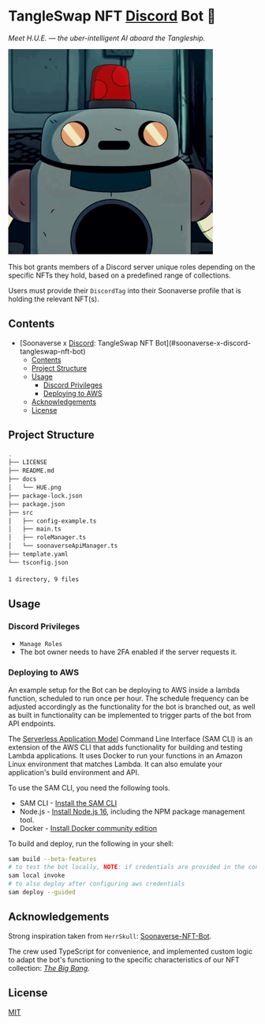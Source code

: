 # TangleSwap NFT [Discord](http://chat.tangleswap.exchange) Bot 🤖

*Meet H.U.E. — the uber-intelligent AI aboard the Tangleship.*

<img src="./docs/HUE.png" width="415">

This bot grants members of a Discord server unique roles depending on the specific NFTs they hold, based on a predefined range of collections.

Users must provide their `DiscordTag` into their Soonaverse profile that is holding the relevant NFT(s).

## Contents

- [Soonaverse x [Discord](http://chat.tangleswap.exchange): TangleSwap NFT Bot](#soonaverse-x-discord-tangleswap-nft-bot)
  - [Contents](#contents)
  - [Project Structure](#project-structure)
  - [Usage](#usage)
    - [Discord Privileges](#discord-privileges)
    - [Deploying to AWS](#deploying-to-aws)
  - [Acknowledgements](#acknowledgements)
  - [License](#license)

## Project Structure

```bash
.
├── LICENSE
├── README.md
├── docs
│   └── HUE.png
├── package-lock.json
├── package.json
├── src
│   ├── config-example.ts
│   ├── main.ts
│   ├── roleManager.ts
│   └── soonaverseApiManager.ts
├── template.yaml
└── tsconfig.json

1 directory, 9 files

```

## Usage

### Discord Privileges

- `Manage Roles`
- The bot owner needs to have 2FA enabled if the server requests it.

### Deploying to AWS

An example setup for the Bot can be deploying to AWS inside a lambda function, scheduled to run once per hour. The schedule frequency can be adjusted accordingly as the functionality for the bot is branched out, as well as built in functionality can be implemented to trigger parts of the bot from API endpoints.

The [Serverless Application Model](https://github.com/aws/serverless-application-model) Command Line Interface (SAM CLI) is an extension of the AWS CLI that adds functionality for building and testing Lambda applications. It uses Docker to run your functions in an Amazon Linux environment that matches Lambda. It can also emulate your application's build environment and API.

To use the SAM CLI, you need the following tools.

- SAM CLI - [Install the SAM CLI](https://docs.aws.amazon.com/serverless-application-model/latest/developerguide/serverless-sam-cli-install.html)
- Node.js - [Install Node.js 16](https://nodejs.org/en/), including the NPM package management tool.
- Docker - [Install Docker community edition](https://hub.docker.com/search/?type=edition&offering=community)

To build and deploy, run the following in your shell:

```bash
sam build --beta-features
# to test the bot locally, NOTE: if credentials are provided in the config file this will run the bot
sam local invoke
# to also deploy after configuring aws credentials
sam deploy --guided
```

## Acknowledgements

Strong inspiration taken from `HerrSkull`: [Soonaverse-NFT-Bot](https://github.com/HerrSkull/Soonaverse-NFT-Bot).

The crew used TypeScript for convenience, and implemented custom logic to adapt the bot's functioning to the specific characteristics of our NFT collection: [*The Big Bang*](https://nft.tangleswap.exchange/).

## License

[MIT](/soonaverse-nft-bot/blob/main/LICENSE)
